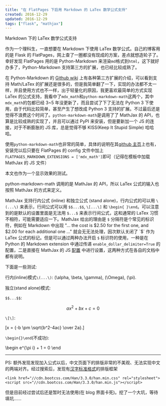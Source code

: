 ```yaml
---
title: "在 FlatPages 下启用 Markdown 的 LaTex 数学公式支持"
created: 2016-12-29
updated: 2016-12-29
tags: ["flask", "mathjax"]
---
```


Markdown 下的 LaTex 数学公式支持

作为一个理科生，一直想要在 Markdown 下使用 LaTex 数学公式。自己的博客用的是 Flask 的 FlatPages，网上查了一圈都没有现成的方案，差点就想造轮子了。幸好发现 FlatPages 用的是 Python-Markdown 来渲染`md`格式到`html`，这下就好办多了，Python-Markdown 支持第三方的扩展，也已经比较成熟了。

在 Python-Markdown 的 [Github wiki](https://github.com/waylan/Python-Markdown/wiki/Third-Party-Extensions) 上有各种第三方扩展的介绍，可以看到支持 Math/LaTex 的扩展还是很多的，但是我简单翻了一下，实现的办法都不太一样，并且使用方式也不一样，出于轻量化的原因，我更喜欢最简单的方式实现 LaTex 的公式支持，我看中了`mdx_math`和`python-markdown-math`这两个，其中`mdx_math`的包都已经 3~5 年没更新了，而且尝试了下了无法在 Python 3 下使用，由于代码比较简单，甚至产生了想改成 Python 3 支持的扩展。不过最后还是觉得不浪费这个时间了。`python-markdown-math`是调用了了 MathJax 的 API，也算是比较成熟的实现了，并且可以通过 PyPI 来安装，但是要新加一个 JS 的连接，对于不断膨胀的 JS 库，总是觉得不够 KISS(Keep It Stupid Simple) 哈哈哈。

使用`python-markdown-math`也非常的简单，具体的说明在其[github 主页](https://github.com/mitya57/python-markdown-math)上也有，安装完以后只要在 FlatPages 的 config 文件中加上`FLATPAGES_MARKDOWN_EXTENSIONS = ['mdx_math']`即可（记得在模板中加载 MathJax 的 JS 文件）

本文也作为一个显示效果的测试。

python-markdown-math 调用的是 MathJax 的 API，所以 LaTex 公式的输入也按照 MathJax 的方式来定义。

MathJax 支持行内公式 (inline) 和独立公式 (stand alone)，行内公式的可以用 `\(...\)` 来表示，行间公式可以用 `$$...$$`, `\[...\]` 和 `\begin{ }\end`。可以注意到的是默认的设置里面是无法用 `$...$` 来表示行间公式，这和通常的 LaTex 习惯不相符，可能需要适应一下。MathJax 给出的理由是 `$` 分隔符是个常见的标识符，例如在 Markdown 中出现 "... the cost is $2.50 for the first one, and $2.00 for each additional one ..." 就会无无法处理，因次默认关闭了 `$\` 作为 LaTex 公式的标记。但是可以通过两种办法开启 `$` 标识符的使用，一种是在 Python 的 Markdown extension 中通过传递 `enable_dollar_delimiter=True` 的配置，二是直接在 MathJax 的 JS [配置](http://docs.mathjax.org/en/latest/start.html) 中进行设置，这两种方式在各自的文档中都有说明。

下面是一些测试:

行内(inline)模式`\(...\)`: \(\alpha, \beta, \gamma\), \(\Omega\), \(\pi\).

独立(stand alone)模式:

`$$...$$`:

$$ax^2 + bx + c = 0$$

`\[\]`:

\[x = {-b \pm \sqrt{b^2-4ac} \over 2a}.\]

`\begin{}\end`(不成功):

\begin e^{\pi i} + 1 = 0 \end

---

PS: 额外发现发现加入公式以后，中文页面下的排版非常的不美观、无法实现中文的两端对齐。经过搜索后，发现有[汉字标准格式](https://hanzi.pro/)的排版框架

    <link href="//cdn.bootcss.com/Han/3.3.0/han.min.css" rel="stylesheet">
    <script src="//cdn.bootcss.com/Han/3.3.0/han.min.js"></script>

但是目前经过尝试后还是暂时无法使用(在 blog 界面卡死)。挖了一个大坑，等待填坑......
